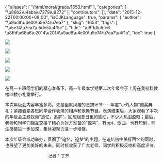 {
    "aliases": [
        "/html/moral/grade/1653.html"
    ],
    "categories": [
        "\u80b2\u4eba\u7279\u8272"
    ],
    "contributors": [],
    "date": "2015-12-22T00:00:00+08:00",
    "isCJKLanguage": true,
    "params": {
        "author": "\u9ad8\u4e00\u5e74\u7ea7"
    },
    "slug": "1653",
    "tags": [
        "\u5e74\u7ea7\u5de5\u4f5c"
    ],
    "title": "\u8ffd\u5fc6 \u8ffd\u68a6\u2014\u2014\u9ad8\u4e00\u5e74\u7ea7\u4f1a",
    "toc": true
}

![](https://cdn.tfls.online/mirror/full/6438f3206644500cdc2d753fb170f286cf13cba4.jpg)




![](https://cdn.tfls.online/mirror/full/d66b084a8ae35720fc4840321eee50575dee67f3.jpg)




![](https://cdn.tfls.online/mirror/full/453497ed1743ce95ba1a8d51a41d85ca0d20e9a4.jpg)




![](https://cdn.tfls.online/mirror/full/61feba786aac975f06622da27090457c6809ce0f.jpg)




![](https://cdn.tfls.online/mirror/full/49e7063d930dee66a12e3e4224cc45c27ddb327c.jpg)







在高一五班同学们的精心准备下，高一年级本学期第二次年级会于上周在我校科教楼四楼小礼堂举行。




本次年级会内容丰富多彩，先是幽默风趣的恶搞环节----年度“小外人物”颁奖典礼；紧接着是各班同学合作表演的相声和歌舞节目。表演结束后，大家观看了本次的年级会主题视频“追忆，追梦”，回想起昔日里的感动，不少人热泪盈眶；最后，老师和同学们相互交换了精心为对方准备的“惊喜”，有ppt、歌曲，也有短剧，师生感情进一步加深，集体凝聚力进一步增强。




本次年级会成功举办，贯彻了“追忆，追梦”的主题，在追忆初中美好回忆的同时，也展望了更加美好的未来，同时额收获了广大老师、同学的积极反响和高度评价。



                                    记者：丁齐  

